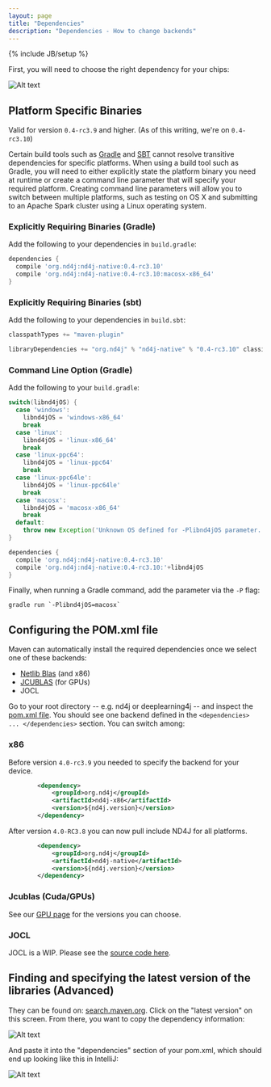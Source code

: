 ```yaml
---
layout: page
title: "Dependencies"
description: "Dependencies - How to change backends"
---
```

{% include JB/setup %}

First, you will need to choose the right dependency for your chips:

![Alt text](../img/backend_table.png) 

## Platform Specific Binaries

Valid for version `0.4-rc3.9` and higher. (As of this writing, we're on `0.4-rc3.10`)

Certain build tools such as [Gradle](http://www.gradle.org) and [SBT](http://www.scala-sbt.org/) cannot resolve transitive dependencies for specific platforms. When using a build tool such as Gradle, you will need to either explicitly state the platform binary you need at runtime or create a command line parameter that will specify your required platform. Creating command line parameters will allow you to switch between multiple platforms, such as testing on OS X and submitting to an Apache Spark cluster using a Linux operating system.

### Explicitly Requiring Binaries (Gradle)

Add the following to your dependencies in `build.gradle`:

```groovy
dependencies {
  compile 'org.nd4j:nd4j-native:0.4-rc3.10'
  compile 'org.nd4j:nd4j-native:0.4-rc3.10:macosx-x86_64'
}
```

### Explicitly Requiring Binaries (sbt)

Add the following to your dependencies in `build.sbt`:

```scala
classpathTypes += "maven-plugin"

libraryDependencies += "org.nd4j" % "nd4j-native" % "0.4-rc3.10" classifier "" classifier "linux-x86_64"
```

### Command Line Option (Gradle)

Add the following to your `build.gradle`:

```groovy
switch(libnd4jOS) {
  case 'windows':
    libnd4jOS = 'windows-x86_64'
    break
  case 'linux':
    libnd4jOS = 'linux-x86_64'
    break
  case 'linux-ppc64':
    libnd4jOS = 'linux-ppc64'
    break
  case 'linux-ppc64le':
    libnd4jOS = 'linux-ppc64le'
    break
  case 'macosx':
    libnd4jOS = 'macosx-x86_64'
    break
  default:
    throw new Exception('Unknown OS defined for -Plibnd4jOS parameter. ND4J will be unable to find platform-specific binaries and thus unable to run.')
}

dependencies {
  compile 'org.nd4j:nd4j-native:0.4-rc3.10'
  compile 'org.nd4j:nd4j-native:0.4-rc3.10:'+libnd4jOS
}
```

Finally, when running a Gradle command, add the parameter via the `-P` flag:

```
gradle run `-Plibnd4jOS=macosx`
```

## Configuring the POM.xml file

Maven can automatically install the required dependencies once we select one of these backends:

* [Netlib Blas](http://netlib.org/) (and x86)
* [JCUBLAS](gpu_native_backends.html) (for GPUs)
* JOCL 
 
Go to your root directory -- e.g. nd4j or deeplearning4j -- and inspect the [pom.xml file](https://maven.apache.org/pom.html). You should see one backend defined in the `<dependencies> ... </dependencies>` section. You can switch among:

### x86
Before version `4.0-rc3.9` you needed to specify the backend for your device.

```xml
        <dependency>
            <groupId>org.nd4j</groupId>
            <artifactId>nd4j-x86</artifactId>
            <version>${nd4j.version}</version>
        </dependency>
```
After version `4.0-RC3.8` you can now pull include ND4J for all platforms.
```xml
        <dependency>
            <groupId>org.nd4j</groupId>
            <artifactId>nd4j-native</artifactId>
            <version>${nd4j.version}</version>
        </dependency>
```
### Jcublas (Cuda/GPUs)

See our [GPU page](./gpu_native_backends) for the versions you can choose.

### JOCL

JOCL is a WIP. Please see the [source code here](https://github.com/deeplearning4j/nd4j/tree/master/nd4j-jocl-parent).

## Finding and specifying the latest version of the libraries (Advanced)

They can be found on: [search.maven.org](http://search.maven.org/#search%7Cga%7C1%7Cnd4j). Click on the "latest version" on this screen. From there, you want to copy the dependency information:

![Alt text](../img/nd4j_maven.png)

And paste it into the "dependencies" section of your pom.xml, which should end up looking like this in IntelliJ:

![Alt text](../img/nd4j_pom_after.png) 
